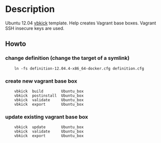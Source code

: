 # Description

Ubuntu 12.04 [vbkick](https://github.com/wilas/vbkick) template. Help creates Vagrant base boxes. Vagrant SSH insecure keys are used.

## Howto

### change definition (change the target of a symlink)
```
    ln -fs definition-12.04.4-x86_64-docker.cfg definition.cfg
```

### create new vagrant base box
```
    vbkick  build        Ubuntu_box
    vbkick  postinstall  Ubuntu_box
    vbkick  validate     Ubuntu_box
    vbkick  export       Ubuntu_box
```

### update existing vagrant base box
```
    vbkick  update       Ubuntu_box
    vbkick  validate     Ubuntu_box
    vbkick  export       Ubuntu_box
```
